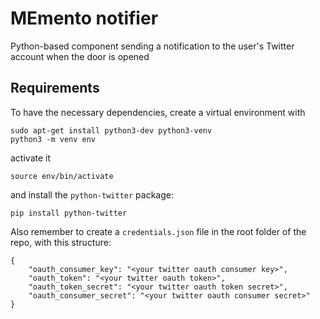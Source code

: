 # MEmento notifier
Python-based component sending a notification to the user's Twitter account when the door is opened

## Requirements
To have the necessary dependencies, create a virtual environment with
```
sudo apt-get install python3-dev python3-venv
python3 -m venv env
```

activate it
```
source env/bin/activate
```

and install the `python-twitter` package: 
```
pip install python-twitter
```

Also remember to create a `credentials.json` file in the root folder of the repo, with this structure:
```
{
    "oauth_consumer_key": "<your twitter oauth consumer key>",
    "oauth_token": "<your twitter oauth token>",
    "oauth_token_secret": "<your twitter oauth token secret>",
    "oauth_consumer_secret": "<your twitter oauth consumer secret>"
}
```
